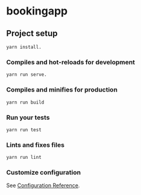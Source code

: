 # bookingapp

## Project setup
```
yarn install.
```

### Compiles and hot-reloads for development
```
yarn run serve.
```

### Compiles and minifies for production
```
yarn run build
```

### Run your tests
```
yarn run test
```

### Lints and fixes files
```
yarn run lint
```

### Customize configuration
See [Configuration Reference](https://cli.vuejs.org/config/).

